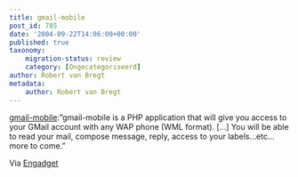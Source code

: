 ```yaml
---
title: gmail-mobile
post_id: 785
date: '2004-09-22T14:06:00+00:00'
published: true
taxonomy:
    migration-status: review
    category: [Ongecategoriseerd]
author: Robert van Bregt
metadata:
    author: Robert van Bregt
---
```

[gmail-mobile](https://web.archive.org/web/20050207105915/http://sourceforge.net/projects/gmail-mobile/):”gmail-mobile is a PHP application that will give you access to your GMail account with any WAP phone (WML format). […] You will be able to read your mail, compose message, reply, access to your labels…etc…more to come.”

Via [Engadget](https://web.archive.org/web/20050207105915/http://www.engadget.com/entry/3633953427552507/)
